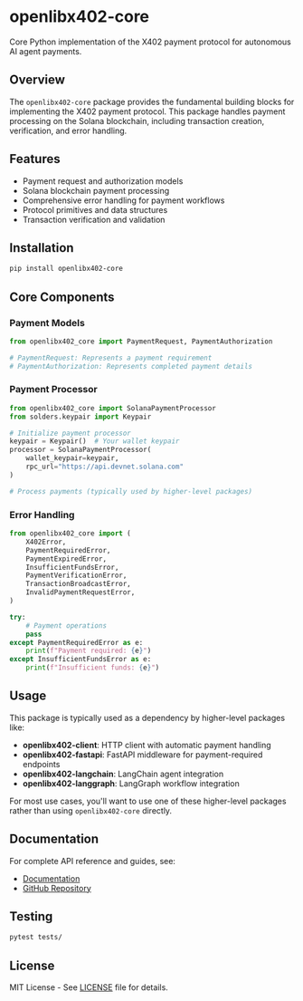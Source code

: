 # openlibx402-core

Core Python implementation of the X402 payment protocol for autonomous AI agent payments.

## Overview

The `openlibx402-core` package provides the fundamental building blocks for implementing the X402 payment protocol. This package handles payment processing on the Solana blockchain, including transaction creation, verification, and error handling.

## Features

- Payment request and authorization models
- Solana blockchain payment processing
- Comprehensive error handling for payment workflows
- Protocol primitives and data structures
- Transaction verification and validation

## Installation

```bash
pip install openlibx402-core
```

## Core Components

### Payment Models

```python
from openlibx402_core import PaymentRequest, PaymentAuthorization

# PaymentRequest: Represents a payment requirement
# PaymentAuthorization: Represents completed payment details
```

### Payment Processor

```python
from openlibx402_core import SolanaPaymentProcessor
from solders.keypair import Keypair

# Initialize payment processor
keypair = Keypair()  # Your wallet keypair
processor = SolanaPaymentProcessor(
    wallet_keypair=keypair,
    rpc_url="https://api.devnet.solana.com"
)

# Process payments (typically used by higher-level packages)
```

### Error Handling

```python
from openlibx402_core import (
    X402Error,
    PaymentRequiredError,
    PaymentExpiredError,
    InsufficientFundsError,
    PaymentVerificationError,
    TransactionBroadcastError,
    InvalidPaymentRequestError,
)

try:
    # Payment operations
    pass
except PaymentRequiredError as e:
    print(f"Payment required: {e}")
except InsufficientFundsError as e:
    print(f"Insufficient funds: {e}")
```

## Usage

This package is typically used as a dependency by higher-level packages like:

- **openlibx402-client**: HTTP client with automatic payment handling
- **openlibx402-fastapi**: FastAPI middleware for payment-required endpoints
- **openlibx402-langchain**: LangChain agent integration
- **openlibx402-langgraph**: LangGraph workflow integration

For most use cases, you'll want to use one of these higher-level packages rather than using `openlibx402-core` directly.

## Documentation

For complete API reference and guides, see:
- [Documentation](https://openlibx402.github.io/docs)
- [GitHub Repository](https://github.com/openlibx402/openlibx402)

## Testing

```bash
pytest tests/
```

## License

MIT License - See [LICENSE](LICENSE) file for details.
